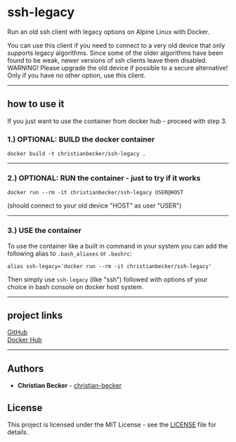 # ssh-legacy
Run an old ssh client with legacy options on Alpine Linux with Docker.   

You can use this client if you need to connect to a very old device that only supports legacy algorithms. Since some of the older algorithms have been found to be weak, newer versions of ssh clients leave them disabled.  
WARNING! Please upgrade the old device if possible to a secure alternative! Only if you have no other option, use this client.  

---

## how to use it
If you just want to use the container from docker hub - proceed with step 3.  

### 1.) OPTIONAL: BUILD the docker container
```
docker build -t christianbecker/ssh-legacy .
```

---

### 2.) OPTIONAL: RUN the container - just to try if it works
```
docker run --rm -it christianbecker/ssh-legacy USER@HOST
```
(should connect to your old device "HOST" as user "USER")  


---

### 3.) USE the container
To use the container like a built in command in your system you can add the following alias to `.bash_aliases` or `.bashrc`:  
```
alias ssh-legacy='docker run --rm -it christianbecker/ssh-legacy'
```

Then simply use `ssh-legacy` (like "ssh") followed with options of your choice in bash console on docker host system.  


---

## project links
[GitHub](https://github.com/christian-becker/ssh-legacy)  
[Docker Hub](https://hub.docker.com/r/christianbecker/ssh-legacy/)  


---

## Authors
* **Christian Becker** - [christian-becker](https://github.com/christian-becker)  

## License
This project is licensed under the MIT License - see the [LICENSE](https://github.com/christian-becker/ssh-legacy/blob/master/LICENSE) file for details.  

